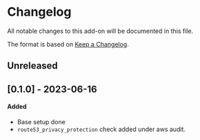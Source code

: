 # Changelog
All notable changes to this add-on will be documented in this file.

The format is based on [Keep a Changelog](https://keepachangelog.com/en/1.0.0/).

## Unreleased


## [0.1.0] - 2023-06-16
#### Added
- Base setup done
- `route53_privacy_protection` check added under aws audit.